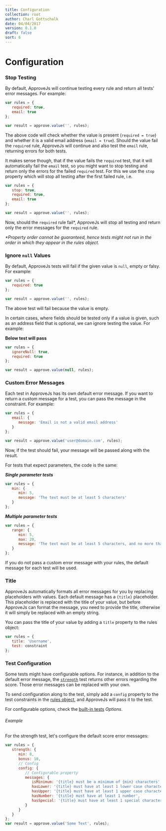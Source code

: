 ```yaml
---
title: Configuration
collection: root
author: Charl Gottschalk
date: 04/04/2017
version: 0.1.0
draft: false
sort: 6
---
```


# Configuration

### Stop Testing

By default, ApproveJs will continue testing every rule and return all tests' error messages. For example:

```javascript
var rules = {
   required: true,
   email: true
};

var result = approve.value('', rules);
```

The above code will check whether the value is present (`required = true`) and whether it is a valid email address (`email = true`). Should the value fail the `required` rule, ApproveJs will continue and also test the `email` rule, returning errors for both tests.

It makes sense though, that if the value fails the `required` test, that it will automatically fail the `email` test, so you might want to stop testing and return only the errors for the failed `required` test. For this we use the `stop` property which will stop all testing after the first failed rule, i.e.

```javascript
var rules = {
   stop: true,
   required: true,
   email: true
};

var result = approve.value('', rules);
```

Now, should the `required` rule fail\*, ApproveJs will stop all testing and return only the error messages for the `required` rule.

_\*Property order cannot be guaranteed, hence tests might not run in the order in which they appear in the rules object._

### Ignore `null` Values

By default, ApproveJs tests will fail if the given value is `null`, empty or falsy. For example:

```javascript
var rules = {
   required: true
};

var result = approve.value('', rules);
```

The above test will fail because the value is empty.

In certain cases, where fields should be tested only if a value is given, such as an address field that is optional, we can ignore testing the value. For example:

**Below test will pass**

```javascript
var rules = {
   ignoreNull: true,
   required: true
};

var result = approve.value(null, rules);
```

### Custom Error Messages

Each test in ApproveJs has its own default error message. If you want to return a custom message for a test, you can pass the message in the constraint. For example:

```javascript
var rules = {
   email: {
      message: 'Email is not a valid email address'
   }
};

var result = approve.value('user@domain.com', rules);
```

Now, if the test should fail, your message will be passed along with the result.

For tests that expect parameters, the code is the same:

***Single parameter tests***

```javascript
var rules = {
   min: {
      min: 5,
      message: 'The text must be at least 5 characters'
   }
};
```

***Multiple parameter tests***

```javascript
var rules = {
   range: {
      min: 5,
      max: 20,
      message: 'The text must be at least 5 characters, and no more than 20 characters'
   }
};
```

If you do not pass a custom error message with your rules, the default message for each test will be used. 

### Title

ApproveJs automatically formats all error messages for you by replacing placeholders with values. Each default message has a `{title}` placeholder. This placeholder is replaced with the title of your value, but before ApproveJs can format the message, you need to provide the title, otherwise it will simply be replaced with an empty string.

You can pass the title of your value by adding a `title` property to the rules object:

```javascript
var rules = {
   title: 'Username',
   test: constraint
};
```

### Test Configuration

Some tests might have configurable options. For instance, in addition to the default error message, the [`strength`](/approvejs/docs/tests/#strength) test returns other errors regarding the score. Those error messages can be replaced with your own.

To send configuration along to the test, simply add a `config` property to the test constraints in the [rules object](/approvejs/docs/validation/#rules-object), and ApproveJs will pass it to the test.

For configurable options, check the [built-in tests](/approvejs/docs/tests) *Options*.

###### Example

For the strength test, let's configure the default score error messages:

```javascript
var rules = {
   strength: {
      min: 8,
      bonus: 10,
      // Config
      config: {
         // Configurable property
         messages: {
            isMinimum: '{title} must be a minimum of {min} characters',
            hasLower: '{title} must have at least 1 lower case character',
            hasUpper: '{title} must have at least 1 upper case character',
            hasNumber: '{title} must have at least 1 number',
            hasSpecial: '{title} must have at least 1 special character'
         }
      }
   }
};
var result = approve.value('Some Text', rules);
```